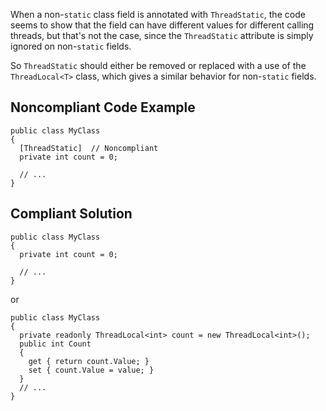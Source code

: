 
When a non-`static` class field is annotated with `ThreadStatic`, the code seems to show that the field can have different values for different calling threads, but that's not the case, since the `ThreadStatic` attribute is simply ignored on non-`static` fields.

So `ThreadStatic` should either be removed or replaced with a use of the `ThreadLocal<T>` class, which gives a similar behavior for non-`static` fields.

## Noncompliant Code Example


    public class MyClass
    {
      [ThreadStatic]  // Noncompliant
      private int count = 0;
    
      // ...
    }


## Compliant Solution


    public class MyClass
    {
      private int count = 0;
    
      // ...
    }


or


    public class MyClass
    {
      private readonly ThreadLocal<int> count = new ThreadLocal<int>();
      public int Count
      {
        get { return count.Value; }
        set { count.Value = value; }
      }
      // ...
    }

